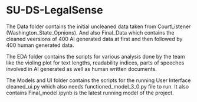 # SU-DS-LegalSense

The Data folder contains the initial uncleaned data taken from CourtListener (Washington_State_Opnions). And also Final_Data which contains the cleaned veersions of 400 Ai generated data at first and then followed by 400 human generated data.

The EDA folder contains the scripts for various analysis done by the team like the violing plot for text lengths, readability indices, parts of speeches involved in AI generated as well as human written documents.

The Models and UI folder contains the scripts for the running User Interface cleaned_ui.py which also needs functioned_model_3_0.py file to run. It also contains Final_model.ipynb is the latest running model of the project.
